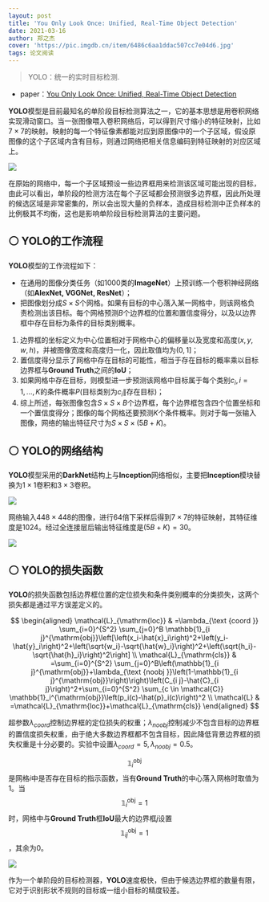 ```yaml
---
layout: post
title: 'You Only Look Once: Unified, Real-Time Object Detection'
date: 2021-03-16
author: 郑之杰
cover: 'https://pic.imgdb.cn/item/6486c6aa1ddac507cc7e04d6.jpg'
tags: 论文阅读
---
```


> YOLO：统一的实时目标检测.

- paper：[You Only Look Once: Unified, Real-Time Object Detection](http://arxiv.org/abs/1506.02640)

**YOLO**模型是目前最知名的单阶段目标检测算法之一，它的基本思想是用卷积网络实现滑动窗口。当一张图像喂入卷积网络后，可以得到尺寸缩小的特征映射，比如$7×7$的映射。映射的每一个特征像素都能对应到原图像中的一个子区域，假设原图像的这个子区域内含有目标，则通过网络把相关信息编码到特征映射的对应区域上。

![](https://pic.imgdb.cn/item/648ab13b1ddac507cc26b9d9.jpg)

在原始的网络中，每一个子区域预设一些边界框用来检测该区域可能出现的目标，由此可以看出，单阶段的检测方法在每个子区域都会预测很多边界框，因此所处理的候选区域是非常密集的，所以会出现大量的负样本，造成目标检测中正负样本的比例极其不均衡，这也是影响单阶段目标检测算法的主要问题。

## ⚪ YOLO的工作流程

**YOLO**模型的工作流程如下：
- 在通用的图像分类任务（如$1000$类的**ImageNet**）上预训练一个卷积神经网络（如**AlexNet, VGGNet, ResNet**）；
- 把图像划分成$S\times S$个网格。如果有目标的中心落入某一网格中，则该网格负责检测出该目标。每个网格预测$B$个边界框的位置和置信度得分，以及以边界框中存在目标为条件的目标类别概率。
1. 边界框的坐标定义为中心位置相对于网格中心的偏移量以及宽度和高度$(x,y,w,h)$，并被图像宽度和高度归一化，因此取值均为$(0,1]$；
2. 置信度得分显示了网格中存在目标的可能性，相当于存在目标的概率乘以目标边界框与**Ground Truth**之间的**IoU**；
3. 如果网格中存在目标，则模型进一步预测该网格中目标属于每个类别$c_i,i=1,...,K$的条件概率$P(\text{目标类别为}c_i\|\text{存在目标})$；
4. 综上所述，每张图像包含$S\times S \times B$个边界框，每个边界框包含四个位置坐标和一个置信度得分；图像的每个网格还要预测$K$个条件概率。则对于每一张输入图像，网络的输出特征尺寸为$S\times S \times (5B+K)$。

## ⚪ YOLO的网络结构

**YOLO**模型采用的**DarkNet**结构上与**Inception**网络相似，主要把**Inception**模块替换为$1\times 1$卷积和$3\times 3$卷积。

![](https://pic.imgdb.cn/item/648abe871ddac507cc4d35d7.jpg)

网络输入$448\times 448$的图像，进行$64$倍下采样后得到$7\times 7$的特征映射，其特征维度是$1024$。经过全连接层后输出特征维度是$(5B+K)=30$。

![](https://pic.imgdb.cn/item/648abce91ddac507cc493a81.jpg)

## ⚪ YOLO的损失函数

**YOLO**的损失函数包括边界框位置的定位损失和条件类别概率的分类损失，这两个损失都是通过平方误差定义的。

$$
\begin{aligned}
\mathcal{L}_{\mathrm{loc}} & =\lambda_{\text {coord }} \sum_{i=0}^{S^2} \sum_{j=0}^B \mathbb{1}_{i j}^{\mathrm{obj}}\left[\left(x_i-\hat{x}_i\right)^2+\left(y_i-\hat{y}_i\right)^2+\left(\sqrt{w_i}-\sqrt{\hat{w}_i}\right)^2+\left(\sqrt{h_i}-\sqrt{\hat{h}_i}\right)^2\right] \\
\mathcal{L}_{\mathrm{cls}} & =\sum_{i=0}^{S^2} \sum_{j=0}^B\left(\mathbb{1}_{i j}^{\mathrm{obj}}+\lambda_{\text {noobj }}\left(1-\mathbb{1}_{i j}^{\mathrm{obj}}\right)\right)\left(C_{i j}-\hat{C}_{i j}\right)^2+\sum_{i=0}^{S^2} \sum_{c \in \mathcal{C}} \mathbb{1}_i^{\mathrm{obj}}\left(p_i(c)-\hat{p}_i(c)\right)^2 \\
\mathcal{L} & =\mathcal{L}_{\mathrm{loc}}+\mathcal{L}_{\mathrm{cls}}
\end{aligned}
$$

超参数$\lambda_{coord}$控制边界框的定位损失的权重；$\lambda_{noobj}$控制减少不包含目标的边界框的置信度损失权重，由于绝大多数边界框都不包含目标，因此降低背景边界框的损失权重是十分必要的。实验中设置$\lambda_{coord}=5,\lambda_{noobj}=0.5$。

$$\mathbb{1}_i^{\mathrm{obj}}$$是网格$i$中是否存在目标的指示函数，当有**Ground Truth**的中心落入网格时取值为$1$。当$$\mathbb{1}_i^{\mathrm{obj}}=1$$时，网格中与**Ground Truth**框**IoU**最大的边界框$j$设置$$\mathbb{1}_{ij}^{\mathrm{obj}}=1$$，其余为$0$。

![](https://pic.imgdb.cn/item/648ac4091ddac507cc5ca609.jpg)

作为一个单阶段的目标检测器，**YOLO**速度极快，但由于候选边界框的数量有限，它对于识别形状不规则的目标或一组小目标的精度较差。